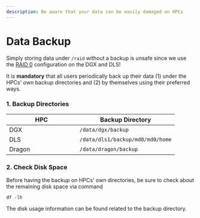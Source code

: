 ```yaml
---
description: Be aware that your data can be easily damaged on HPCs
---
```


# Data Backup

Simply storing data under `/raid` without a backup is unsafe since we use the [RAID 0](https://en.wikipedia.org/wiki/Standard\_RAID\_levels#RAID\_0) configuration on the DGX and DLS!

It is **mandatory** that all users periodically back up their data (1) under the HPCs' own backup directories and (2) by themselves using their preferred ways.

### 1. Backup Directories

<table><thead><tr><th width="172">HPC</th><th>Backup Directory</th></tr></thead><tbody><tr><td>DGX</td><td><code>/data/dgx/backup</code></td></tr><tr><td>DLS</td><td><code>/data/dls1/backup/md0/md0/home</code></td></tr><tr><td>Dragon</td><td><code>/data/dragon/backup</code></td></tr></tbody></table>

### 2. Check Disk Space

Before having the backup on HPCs' own directories, be sure to check about the remaining disk space via command

```
df -lh
```

The disk usage information can be found related to the backup directory.
